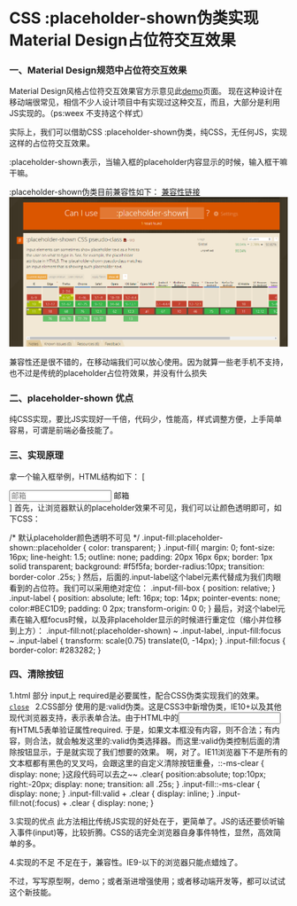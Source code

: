# CSS :placeholder-shown伪类实现Material Design占位符交互效果
### 一、Material Design规范中占位符交互效果
Material Design风格占位符交互效果官方示意见此[demo](https://material-components.github.io/material-components-web-catalog/#/component/text-field?type=filled)页面。
现在这种设计在移动端很常见，相信不少人设计项目中有实现过这种交互，而且，大部分是利用JS实现的。（ps:weex  不支持这个样式）

实际上，我们可以借助CSS :placeholder-shown伪类，纯CSS，无任何JS，实现这样的占位符交互效果。

:placeholder-shown表示，当输入框的placeholder内容显示的时候，输入框干嘛干嘛。

:placeholder-shown伪类目前兼容性如下：
[兼容性链接](https://caniuse.com/#search=%3Aplaceholder-shown)
![](./assets/images/pic1.png)

兼容性还是很不错的，在移动端我们可以放心使用。因为就算一些老手机不支持，也不过是传统的placeholder占位符效果，并没有什么损失
### 二、placeholder-shown  优点
纯CSS实现，要比JS实现好一千倍，代码少，性能高，样式调整方便，上手简单容易，可谓是前端必备技能了。

### 三、实现原理
拿一个输入框举例，HTML结构如下：
[
<div class="input-fill-box">
    <input class="input-fill" placeholder="邮箱">
    <label class="input-label">邮箱</label>
</div>
]
首先，让浏览器默认的placeholder效果不可见，我们可以让颜色透明即可，如下CSS：

/* 默认placeholder颜色透明不可见 */
.input-fill:placeholder-shown::placeholder {
    color: transparent;
}
.input-fill{
  margin: 0;
  font-size: 16px;
  line-height: 1.5;
  outline: none;
  padding: 20px 16px 6px;
  border: 1px solid transparent;
   background: #f5f5fa;
  border-radius:10px;
  transition: border-color .25s;
}
然后，后面的.input-label这个label元素代替成为我们肉眼看到的占位符。我们可以采用绝对定位：
.input-fill-box {
    position: relative;
}
.input-label {
    position: absolute;
    left: 16px; top: 14px;
    pointer-events: none;
  color:#BEC1D9;
   padding: 0 2px;
    transform-origin: 0 0;
}
最后，对这个label元素在输入框focus时候，以及非placeholder显示的时候进行重定位（缩小并位移到上方）：
.input-fill:not(:placeholder-shown) ~ .input-label,
.input-fill:focus ~ .input-label {
    transform: scale(0.75) translate(0, -14px);
}
.input-fill:focus
{
    border-color: #283282;
}

### 四、清除按钮
1.html 部分
input上  required是必要属性，配合CSS伪类实现我们的效果。
<code>
 <a href="javascript:" class="clear">close</a>
 </code>
 2.CSS部分
使用的是:valid伪类。这是CSS3中新增伪类，IE10+以及其他现代浏览器支持，表示表单合法。由于HTML中的<input>有HTML5表单验证属性required. 于是，如果文本框没有内容，则不合法；有内容，则合法，就会触发这里的:valid伪类选择器。而这里:valid伪类控制后面的清除按钮显示，于是就实现了我们想要的效果。
啊，对了。IE11浏览器下不是所有的文本框都有黑色的叉叉吗，会跟这里的自定义清除按钮重叠，::-ms-clear { display: none; }这段代码可以去之~~
 .clear{
  position:absolute;
  top:10px;
  right:-20px;
   display: none;
    transition: all .25s;
}
.input-fill::-ms-clear { display: none; }
.input-fill:valid + .clear { display: inline; }
.input-fill:not(:focus) + .clear { display: none; }

3.实现的优点
此方法相比传统JS实现的好处在于，更简单了。JS的话还要侦听输入事件(input)等，比较折腾。CSS的话完全浏览器自身事件特性，显然，高效简单的多。

4.实现的不足
不足在于，兼容性。IE9-以下的浏览器只能点蜡烛了。

不过，写写原型啊，demo；或者渐进增强使用；或者移动端开发等，都可以试试这个新技能。
